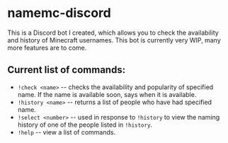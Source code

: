 # namemc-discord

This is a Discord bot I created, which allows you to check the availability and history of Minecraft usernames. This bot is currently very WIP, many more features are to come.

## Current list of commands:

- ```!check <name>``` -- checks the availability and popularity of specified name. If the name is available soon, says when it is available.
- ```!history <name>``` -- returns a list of people who have had specified name.
- ```!select <number>``` -- used in response to ```!history``` to view the naming history of one of the people listed in ```!history```.
- ```!help``` -- view a list of commands.
